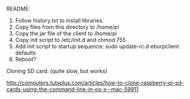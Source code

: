 README:

1. Follow history.txt to install libraries.
2. Copy files from this directory to /home/pi
3. Copy the jar file of the client to /home/pi
3. Copy init script to /etc/init.d and chmod 755
4. Add init script to startup sequence: sudo update-rc.d eborpclient defaults
5. Reboot?


Cloning SD card: (quite slow, but works)

http://computers.tutsplus.com/articles/how-to-clone-raspberry-pi-sd-cards-using-the-command-line-in-os-x--mac-59911